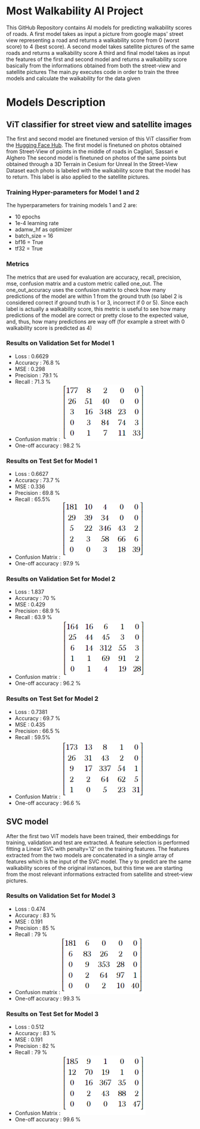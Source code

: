 # Most Walkability AI Project
This GitHub Repository contains AI models for predicting walkability scores of roads.
A first model takes as input a picture from google maps' street view representing a road and returns a walkability score from 0 (worst score) to 4 (best score).
A second model takes satellite pictures of the same roads and returns a walkability score
A third and final model takes as input the features of the first and second model and returns a walkability score basically from the informations obtained from both the street-view and satellite pictures
The main.py executes code in order to train the three models and calculate the walkability for the data given

# Models Description
## ViT classifier for street view and satellite images
The first and second model are finetuned version of this ViT classifier from the [Hugging Face Hub](https://huggingface.co/google/vit-base-patch16-224).
The first model is finetuned on photos obtained from Street-View of points in the middle of roads in Cagliari, Sassari e Alghero
The second model is finetuned on photos of the same points but obtained through a 3D Terrain in Cesium for Unreal
In the Street-View Dataset each photo is labeled with the walkability score that the model has to return.
This label is also applied to the satellite pictures.

### Training Hyper-parameters for Model 1 and 2
The hyperparameters for training models 1 and 2 are:
- 10 epochs
- 1e-4 learning rate
- adamw_hf as optimizer
- batch_size = 16
- bf16 = True
- tf32 = True

### Metrics
The metrics that are used for evaluation are accuracy, recall, precision, mse, confusion matrix and a custom metric called one_out. The one_out_accuracy uses
the confusion matrix to check how many predictions of the model are within 1 from the ground truth (so label 2 is considered correct if ground truth is 1 or 3, incorrect if 0 or 5).
Since each label is actually a walkability score, this metric is useful to see how many predictions of the model are correct or pretty close to the expected value, and, thus,
how many predictions are way off (for example a street with 0 walkability score is predicted as 4)

### Results on Validation Set for Model 1
- Loss         : 0.6629
- Accuracy     : 76.8 %
- MSE          : 0.298
- Precision    : 79.1 %
- Recall       : 71.3 %
- Confusion matrix :
![Matrix](matrix/m1.png)
- One-off accuracy : 98.2 %

### Results on Test Set for Model 1
- Loss         :      0.6627
- Accuracy     :      73.7 %
- MSE          :      0.336
- Precision    :      69.8 %
- Recall       :      65.5%
- Confusion Matrix :
![Matrix](matrix/m2.png)
- One-off accuracy :  97.9 %

### Results on Validation Set for Model 2
- Loss         : 1.837
- Accuracy     : 70 %
- MSE          : 0.429
- Precision    : 68.9 %
- Recall       : 63.9 %
- Confusion matrix :
![Matrix](matrix/m3.png)
- One-off accuracy : 96.2 %

### Results on Test Set for Model 2
- Loss         :      0.7381
- Accuracy     :      69.7 %
- MSE          :      0.435
- Precision    :      66.5 %
- Recall       :      59.5%
- Confusion Matrix :
![Matrix](matrix/m4.png)
- One-off accuracy :  96.6 %

## SVC model
After the first two ViT models have been trained, their embeddings for training, validation and test are extracted. A feature selection is performed fitting a Linear SVC with penalty='l2' on the training features.
The features extracted from the two models are concatenated in a single array of features which is the input of the SVC model. The y to predict are the same walkability scores of the original instances, but this time we are starting from the most relevant informations extracted from
satellite and street-view pictures.

### Results on Validation Set for Model 3 
- Loss         : 0.474
- Accuracy     : 83 %
- MSE          : 0.191
- Precision    : 85 %
- Recall       : 79 %
- Confusion matrix :
![Matrix](matrix/m5.png)
- One-off accuracy : 99.3 %

### Results on Test Set for Model 3
- Loss         :      0.512
- Accuracy     :      83 %
- MSE          :      0.191
- Precision    :      82 %
- Recall       :      79 %
- Confusion Matrix :
![Matrix](matrix/m6.png)
- One-off accuracy :  99.6 %


